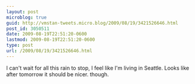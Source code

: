 ```yaml
---
layout: post
microblog: true
guid: http://vmstan-tweets.micro.blog/2009/08/19/3421526646.html
post_id: 3050511
date: 2009-08-19T22:51:20-0600
lastmod: 2009-08-19T22:51:20-0600
type: post
url: /2009/08/19/3421526646.html
---
```

I can't wait for all this rain to stop, I feel like I'm living in Seattle. Looks like after tomorrow it should be nicer. though.
